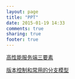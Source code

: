 ```yaml
---
layout: page
title: "PPT"
date: 2015-01-19 14:33
comments: true
sharing: true
footer: true
---
```


[高性能服务端三要素](https://tonydeng.github.io/slideshare/high-performance-server/)

[版本控制和常用的分支模型](https://tonydeng.github.io/slideshare/revision-contorl/)
